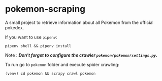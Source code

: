 # pokemon-scraping

A small project to retrieve information about all Pokemon from the official pokedex.

If you want to use `pipenv`:
```shell
pipenv shell && pipenv install
```

Note : ***Don't forget to configure the crawler `pokemon/pokemon/settings.py`.***

To run go to `pokemon` folder and execute spider crawling:
```shell
(venv) cd pokemon && scrapy crawl pokemon
```
